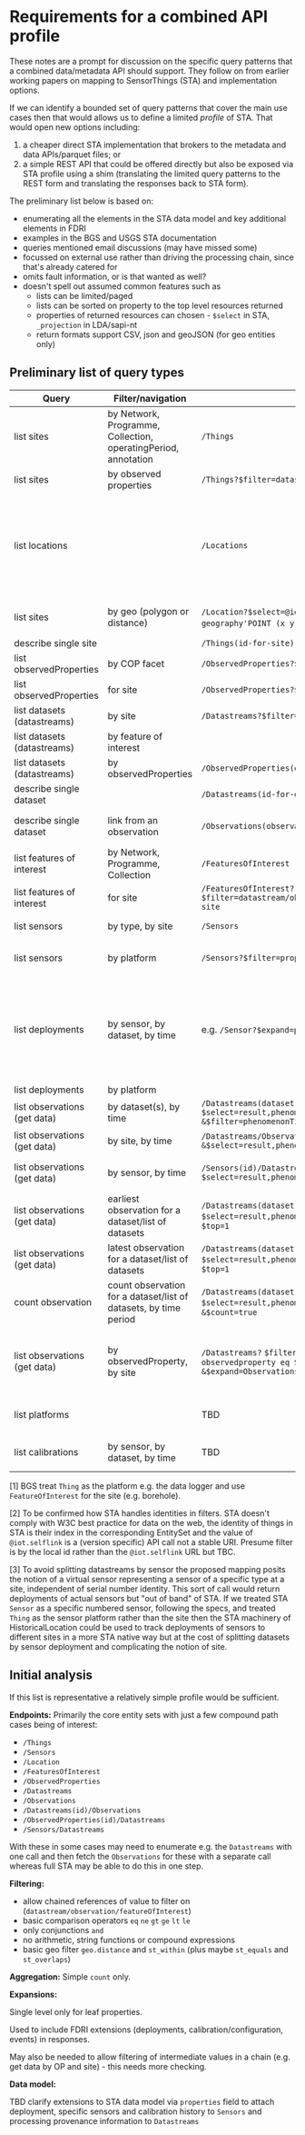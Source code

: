 # Requirements for a combined API profile

These notes are a prompt for discussion on the specific query patterns that a combined data/metadata API should support. They follow on from earlier working papers on mapping to SensorThings (STA) and implementation options.

If we can identify a bounded set of query patterns that cover the main use cases then that would allows us to define a limited _profile_ of STA. That would open new options including:
1. a cheaper direct STA implementation that brokers to the metadata and data APIs/parquet files; or
2. a simple REST API that could be offered directly but also be exposed via STA profile using a shim (translating the limited query patterns to the REST form and translating the responses back to STA form).

The preliminary list below is based on:
* enumerating all the elements in the STA data model and key additional elements in FDRI
* examples in the BGS and USGS STA documentation
* queries mentioned email discussions (may have missed some)
* focussed on external use rather than driving the processing chain, since that's already catered for
* omits fault information, or is that wanted as well?
* doesn't spell out assumed common features such as
   * lists can be limited/paged
   * lists can be sorted on property to the top level resources returned
   * properties of returned resources can chosen - `$select` in STA, `_projection` in LDA/sapi-nt
   * return formats support CSV, json and geoJSON (for geo entities only)

## Preliminary list of query types

| Query | Filter/navigation | STA example | Notes |
|---|---|---|---|
| list sites | by Network, Programme, Collection, operatingPeriod, annotation | `/Things` | Assume map `Thing` to top level site [1], for STA annotations, operatingPeriod etc would be `properties` |
| list sites | by observed properties | `/Things?$filter=datastream/observedproperty eq STA-id-for-op` | [2] |
| list locations |  | `/Locations`  | In simple REST case location information is simply reported by site endpoint but STA users presumably would expect to be able list plain locations and then get sites from there, see next row |
| list sites | by geo (polygon or distance) | `/Location?$select=@iot.id` `&$filter=geo.distance(location, geography'POINT (x y)') lt d` `&$expand=Thing` | Unclear if can select nothing from Location to just get at the site |
| describe single site | | `/Things(id-for-site)` | |
| list observedProperties | by COP facet | `/ObservedProperties?$filter=properties.facet eq value` | |
| list observedProperties | for site | `/ObservedProperties?$filter=datastream/thing eq STA-id-for-site` | [2] |
| list datasets (datastreams) | by site | `/Datastreams?$filter=thing eq STA-id-for-site` | |
| list datasets (datastreams) | by feature of interest | | |
| list datasets (datastreams) | by observedProperties | `/ObservedProperties(op-id)/Datastreams` | |
| describe single dataset | | `/Datastreams(id-for-dataset)` | |
| describe single dataset | link from an observation | `/Observations(observation-id)/Datastreams` | For REST style include dataset URI in observation rows |
| list features of interest | by Network, Programme, Collection | `/FeaturesOfInterest` | |
| list features of interest | for site | `/FeaturesOfInterest?$filter=datastream/observation/featureOfInterest eq STA-id-for-site`  | |
| list sensors | by type, by site | `/Sensors` | Caveats about meaning of sensor |
| list sensors | by platform | `/Sensors?$filter=properties/platform eq uri-for-platform` | How much do end data users care about the nested platform structure? |
| list deployments | by sensor, by dataset, by time | e.g. `/Sensor?$expand=properties/deployments&$filter=...` | This would only list deployments for this logical sensor. Tracking deployments of physical sensors across sites would natively support in STA if we picked a different mapping between FDRI and STA [3] |
| list deployments | by platform | | |
| list observations (get data) | by dataset(s), by time | `/Datastreams(dataset-id)/Observations?` `$select=result,phenomenonTime,datastream` `&$filter=phenomenonTime gt 2021-04-01T00:00:00+00:00` | |
| list observations (get data) | by site, by time | `/Datastreams/Observations?$filter=thing eq site-id &$select=result,phenomenonTime,datastream` | |
| list observations (get data) | by sensor, by time | `/Sensors(id)/Datastreams/Observations?$select=result,phenomenonTime,datastream` | Not supported by BGS so might have to use `$expand` version |
| list observations (get data) | earliest observation for a dataset/list of datasets |  `/Datastreams(dataset-id)/Observations?` `$select=result,phenomenonTime` `&$orderby=phenomenonTime desc` `$top=1` | |
| list observations (get data) | latest observation for a dataset/list of datasets | `/Datastreams(dataset-id)/Observations?` `$select=result,phenomenonTime` `&$orderby=phenomenonTime asc` `$top=1` | |
| count observation | count observation for a dataset/list of datasets, by time period| `/Datastreams(dataset-id)/Observations?` `$select=result,phenomenonTime` `&$filter=phenomenonTime gt date` `&$count=true` | |
| list observations (get data) | by observedProperty, by site | `/Datastreams?` `$filter=thing eq STA-id-for-site and observedproperty eq STA-id-for-op` `&$expand=Observations($select=result,phenomenonTime,datastream)` | Could we use `/Datastreams/Observations` form but filter on the observed property of the datastream on the way through? |
| list platforms | | TBD | How much do end data users care about the nested platform structure?  |
| list calibrations | by sensor, by dataset, by time | TBD | Are all configuration and calibration items wanted for external use? |

[1] BGS treat `Thing` as the platform e.g. the data logger and use `FeatureOfInterest` for the site (e.g. borehole).

[2] To be confirmed how STA handles identities in filters. STA doesn't comply with W3C best practice for data on the web, the identity of things in STA is their index in the corresponding EntitySet and the value of `@iot.selflink` is a (version specific) API call not a stable URI. Presume filter is by the local id rather than the `@iot.selflink` URL but TBC.

[3] To avoid splitting datastreams by sensor the proposed mapping posits the notion of a virtual sensor representing a sensor of a specific type at a site, independent of serial number identity. This sort of call would return deployments of actual sensors but "out of band" of STA. If we treated STA `Sensor` as a specific numbered sensor, following the specs, and treated `Thing` as the sensor platform rather than the site then the STA machinery of HistoricalLocation could be used to track deployments of sensors to different sites in a more STA native way but at the cost of splitting datasets by sensor deployment and complicating the notion of site.

## Initial analysis

If this list is representative a relatively simple profile would be sufficient.

**Endpoints:** Primarily the core entity sets with just a few compound path cases being of interest:

* `/Things`
* `/Sensors`
* `/Location`
* `/FeaturesOfInterest`
* `/ObservedProperties`
* `/Datastreams`
* `/Observations`
* `/Datastreams(id)/Observations`
* `/ObservedProperties(id)/Datastreams`
* `/Sensors/Datastreams`

With these in some cases may need to enumerate e.g. the `Datastreams` with one call and then fetch the `Observations` for these with a separate call whereas full STA may be able to do this in one step.

**Filtering:**

* allow chained references of value to filter on (`datastream/observation/featureOfInterest`)
* basic comparison operators `eq` `ne` `gt` `ge` `lt` `le`
* only conjunctions `and`
* no arithmetic, string functions or compound expressions
* basic geo filter `geo.distance` and  `st_within`  (plus maybe `st_equals` and `st_overlaps`)

**Aggregation:** Simple `count` only.

**Expansions:**

Single level only for leaf properties.

Used to include FDRI extensions (deployments, calibration/configuration, events) in responses.

May also be needed to allow filtering of intermediate values in a chain (e.g. get data by OP and site) - this needs more checking.

**Data model:**

TBD clarify extensions to STA data model via `properties` field to attach deployment, specific sensors and calibration history to `Sensors` and processing provenance information to `Datastreams`
